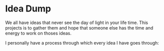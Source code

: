 # Idea Dump

We all have ideas that never see the day of light in your life time. This projects is to gather them and hope that someone else has the time and energy to work on thoses ideas.

I personally have a process through which every idea I have goes through:
